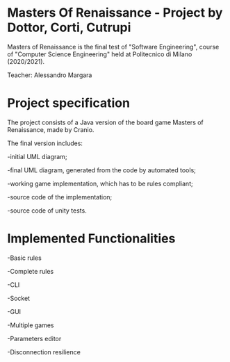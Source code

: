 # Masters Of Renaissance - Project by Dottor, Corti, Cutrupi
Masters of Renaissance is the final test of "Software Engineering", course of "Computer Science Engineering" held at Politecnico di Milano (2020/2021).

Teacher: Alessandro Margara

# Project specification
The project consists of a Java version of the board game Masters of Renaissance, made by Cranio.

The final version includes:

-initial UML diagram;

-final UML diagram, generated from the code by automated tools;

-working game implementation, which has to be rules compliant;

-source code of the implementation;

-source code of unity tests.

# Implemented Functionalities

-Basic rules

-Complete rules

-CLI

-Socket

-GUI

-Multiple games

-Parameters editor

-Disconnection resilience

